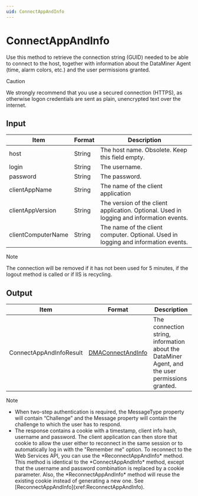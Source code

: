 ```yaml
---
uid: ConnectAppAndInfo
---
```


# ConnectAppAndInfo

Use this method to retrieve the connection string (GUID) needed to be able to connect to the host, together with information about the DataMiner Agent (time, alarm colors, etc.) and the user permissions granted.

> [!CAUTION]
> We strongly recommend that you use a secured connection (HTTPS), as otherwise logon credentials are sent as plain, unencrypted text over the internet.

## Input

| Item               | Format | Description                                                                              |
|--------------------|--------|------------------------------------------------------------------------------------------|
| host               | String | The host name. Obsolete. Keep this field empty.                                          |
| login              | String | The username.                                                                            |
| password           | String | The password.                                                                            |
| clientAppName      | String | The name of the client application                                                       |
| clientAppVersion   | String | The version of the client application. Optional. Used in logging and information events. |
| clientComputerName | String | The name of the client computer. Optional. Used in logging and information events.       |

> [!NOTE]
> The connection will be removed if it has not been used for 5 minutes, if the logout method is called or if IIS is recycling.<!-- Prior to DataMiner 9.6.0 CU19/10.0.0 CU7/10.0.12, for the *ClientAppName*, a registered app name must be specified. If this is not done, the connection will be removed after 10 minutes. To request a valid *ClientAppName*, contact your Skyline Technical Account Manager. From DataMiner 9.6.0 CU19/10.0.0 CU7/10.0.12 onwards, this registration is no longer required. The client app name is then merely used in the audit trail. -->

## Output

| Item | Format | Description |
|--|--|--|
| ConnectAppAndInfoResult | [DMAConnectAndInfo](xref:DMAConnectAndInfo) | The connection string, information about the DataMiner Agent, and the user permissions granted. |

> [!NOTE]
>
> - When two-step authentication is required, the MessageType property will contain “Challenge” and the Message property will contain the challenge to which the user has to respond.
> - <!-- From DataMiner 9.5.5 onwards, --> The response contains a cookie with a timestamp, client info hash, username and password. The client application can then store that cookie to allow the user either to reconnect in the same session or to automatically log in with the "Remember me" option. To reconnect to the Web Services API, you can use the *ReconnectAppAndInfo* method. This method is identical to the *ConnectAppAndInfo* method, except that the username and password combination is replaced by a cookie parameter. Also, the *ReconnectAppAndInfo* method will reuse the existing cookie instead of generating a new one. See [ReconnectAppAndInfo](xref:ReconnectAppAndInfo).
